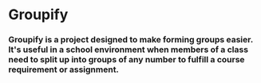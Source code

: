 # Groupify
### Groupify is a project designed to make forming groups easier. It's useful in a school environment when members of a class need to split up into groups of any number to fulfill a course requirement or assignment.
